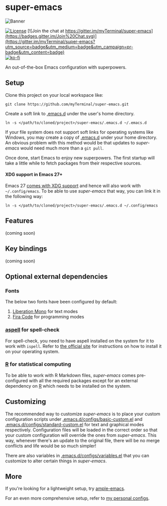 # super-emacs

![Banner](images/banner.png)

[![License](https://img.shields.io/badge/LICENSE-GPL%20v3.0-blue.svg)](https://www.gnu.org/licenses/gpl.html)
[![Join the chat at https://gitter.im/myTerminal/super-emacs](https://badges.gitter.im/Join%20Chat.svg)](https://gitter.im/myTerminal/super-emacs?utm_source=badge&utm_medium=badge&utm_campaign=pr-badge&utm_content=badge)  
[![ko-fi](https://ko-fi.com/img/githubbutton_sm.svg)](https://ko-fi.com/Y8Y5E5GL7)

An out-of-the-box Emacs configuration with superpowers.

## Setup

Clone this project on your local workspace like:

    git clone https://github.com/myTerminal/super-emacs.git

Create a soft link to [.emacs.d](.emacs.d) under the user's home directory.

    ln -s </path/to/cloned/project>/super-emacs/.emacs.d ~/.emacs.d

If your file system does not support soft links for operating systems like Windows, you may create a copy of [.emacs.d](.emacs.d) under your home directory. An obvious problem with this method would be that updates to *super-emacs* would need much more than a `git pull`.

Once done, start Emacs to enjoy new superpowers. The first startup will take a little while to fetch packages from their respective sources.

#### XDG support in Emacs 27+

Emacs 27 [comes with XDG support](https://git.savannah.gnu.org/cgit/emacs.git/commit/?id=4118297ae2fab4886b20d193ba511a229637aea3) and hence will also work with `~/.config/emacs`. To be able to use *super-emacs* that way, you can link it in the following way:

    ln -s </path/to/cloned/project>/super-emacs/.emacs.d ~/.config/emacs

## Features

(coming soon)

## Key bindings

(coming soon)

## Optional external dependencies

### Fonts

The below two fonts have been configured by default:

1. [Liberation Mono](https://www.fontsquirrel.com/fonts/liberation-mono) for text modes
2. [Fira Code](https://github.com/tonsky/FiraCode) for programming modes

### [aspell](http://aspell.net) for spell-check

For spell-check, you need to have aspell installed on the system for it to work with `ispell`. Refer to [the official site](http://aspell.net) for instructions on how to install it on your operating system.

### [R](https://www.r-project.org) for statistical computing

To be able to work with R Markdown files, *super-emacs* comes pre-configured with all the required packages except for an external dependency on [R](https://www.r-project.org) which needs to be installed on the system.

## Customizing

The recommended way to customize *super-emacs* is to place your custom configuration scripts under [.emacs.d/configs/basic-custom.el]() and [.emacs.d/configs/standard-custom.el]() for text and graphical modes respectively. Configuration files will be loaded in the correct order so that your custom configuration will override the ones from *super-emacs*. This way, whenever there's an update to the original file, there will be no merge conflicts and life would be so much simpler!

There are also variables in [.emacs.d/configs/variables.el]() that you can customize to alter certain things in *super-emacs*.

## More

If you're looking for a lightweight setup, try [ample-emacs](https://github.com/myTerminal/ample-emacs).

For an even more comprehensive setup, refer to [my personal configs](https://github.com/myTerminal/.emacs.d).
